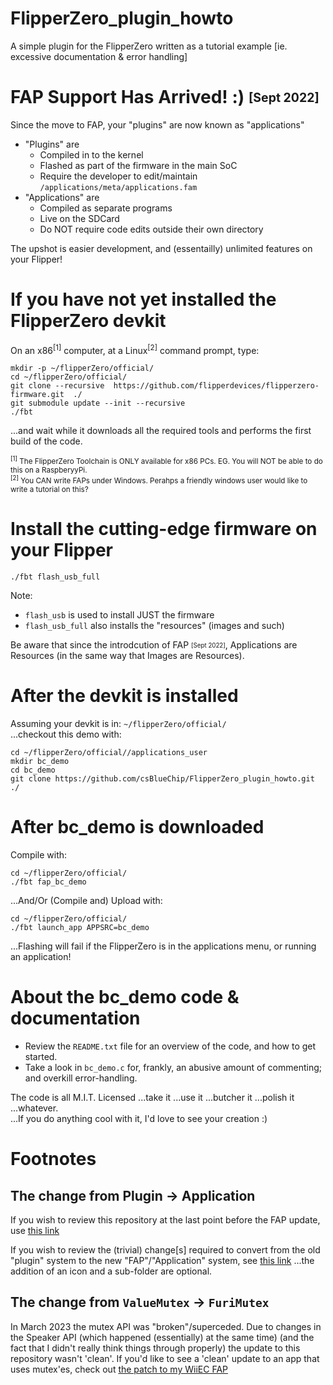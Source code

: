 # FlipperZero_plugin_howto
A simple plugin for the FlipperZero written as a tutorial example [ie. excessive documentation &amp; error handling]

# FAP Support Has Arrived! :) <sub><sup>[Sept 2022]</sup></sub>
Since the move to FAP, your "plugins" are now known as "applications"
* "Plugins" are 
  * Compiled in to the kernel
  * Flashed as part of the firmware in the main SoC
  * Require the developer to edit/maintain `/applications/meta/applications.fam`
* "Applications" are 
  * Compiled as separate programs
  * Live on the SDCard
  * Do NOT require code edits outside their own directory

The upshot is easier development, and (essentailly) unlimited features on your Flipper!

# If you have not yet installed the FlipperZero devkit
On an x86<sup>[1]</sup> computer, at a Linux<sup>[2]</sup> command prompt, type:
```
mkdir -p ~/flipperZero/official/
cd ~/flipperZero/official/
git clone --recursive  https://github.com/flipperdevices/flipperzero-firmware.git  ./
git submodule update --init --recursive
./fbt
```
...and wait while it downloads all the required tools and performs the first build of the code.

<sub><sup>[1]</sup> The FlipperZero Toolchain is ONLY available for x86 PCs. EG. You will NOT be able to do this on a RaspberyyPi.</sub><br/>
<sub><sup>[2]</sup> You CAN write FAPs under Windows. Perahps a friendly windows user would like to write a tutorial on this?</sub>

# Install the cutting-edge firmware on your Flipper
`./fbt flash_usb_full`

Note:
* `flash_usb` is used to install JUST the firmware<br/>
* `flash_usb_full` also installs the "resources" (images and such)<br/>

Be aware that since the introdcution of FAP <sub><sup>[Sept 2022]</sup></sub>, Applications are Resources (in the same way that Images are Resources).

# After the devkit is installed
Assuming your devkit is in: `~/flipperZero/official/`<br/>
...checkout this demo with:
```
cd ~/flipperZero/official//applications_user
mkdir bc_demo
cd bc_demo
git clone https://github.com/csBlueChip/FlipperZero_plugin_howto.git ./
```

# After bc_demo is downloaded
Compile with:
```
cd ~/flipperZero/official/
./fbt fap_bc_demo
```
...And/Or (Compile and) Upload with:
```
cd ~/flipperZero/official/
./fbt launch_app APPSRC=bc_demo
```
...Flashing will fail if the FlipperZero is in the applications menu, or running an application!

# About the bc_demo code & documentation
* Review the `README.txt` file for an overview of the code, and how to get started.
* Take a look in `bc_demo.c` for, frankly, an abusive amount of commenting; and overkill error-handling.

The code is all M.I.T. Licensed ...take it ...use it ...butcher it ...polish it ...whatever. <br/>
...If you do anything cool with it, I'd love to see your creation :)

# Footnotes
## The change from Plugin -&gt; Application
If you wish to review this repository at the last point before the FAP update, use [this link](https://github.com/csBlueChip/FlipperZero_plugin_howto/tree/21f2620035728cd04e1951c3f6a30de1cfe8a280)

If you wish to review the (trivial) change[s] required to convert from the old "plugin" system to the new "FAP"/"Application" system, see [this link](https://github.com/csBlueChip/FlipperZero_plugin_howto/commit/91e06b53d5b9499edd7247b9b87b73e867f1a841#diff-277dc3e809211402bcdb4976c80cd9f172ede7d3c4f8b95137c00b51c236d71d) ...the addition of an icon and a sub-folder are optional.

## The change from `ValueMutex` -&gt; `FuriMutex`
In March 2023 the mutex API was "broken"/superceded. Due to changes in the Speaker API (which happened (essentially) at the same time) (and the fact that I didn't really think things through properly) the update to this repository wasn't 'clean'.
If you'd like to see a 'clean' update to an app that uses mutex'es, check out [the patch to my WiiEC FAP](https://github.com/csBlueChip/FlipperZero_WiiEC/commit/8ff921b4f8b69fdf60737bdd2b170f0726b719cc)
